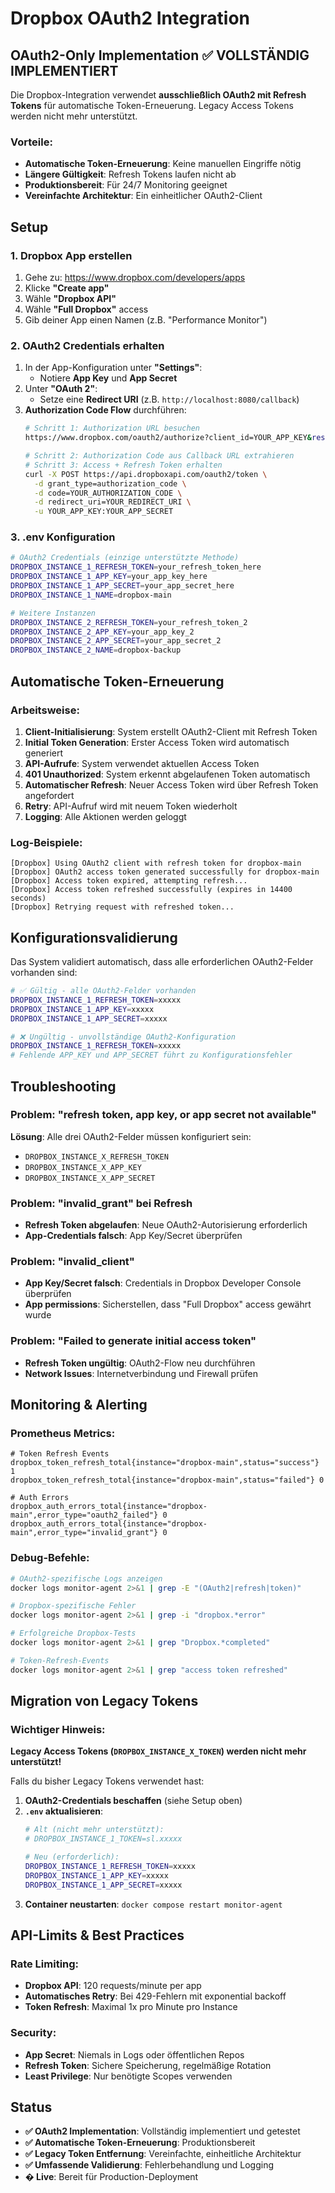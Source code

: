 # Dropbox OAuth2 Integration

## OAuth2-Only Implementation ✅ VOLLSTÄNDIG IMPLEMENTIERT

Die Dropbox-Integration verwendet **ausschließlich OAuth2 mit Refresh Tokens** für automatische Token-Erneuerung. Legacy Access Tokens werden nicht mehr unterstützt.

### Vorteile:
- **Automatische Token-Erneuerung**: Keine manuellen Eingriffe nötig
- **Längere Gültigkeit**: Refresh Tokens laufen nicht ab  
- **Produktionsbereit**: Für 24/7 Monitoring geeignet
- **Vereinfachte Architektur**: Ein einheitlicher OAuth2-Client

## Setup

### 1. Dropbox App erstellen
1. Gehe zu: https://www.dropbox.com/developers/apps
2. Klicke **"Create app"**
3. Wähle **"Dropbox API"**
4. Wähle **"Full Dropbox"** access
5. Gib deiner App einen Namen (z.B. "Performance Monitor")

### 2. OAuth2 Credentials erhalten
1. In der App-Konfiguration unter **"Settings"**:
   - Notiere **App Key** und **App Secret**
2. Unter **"OAuth 2"**:
   - Setze eine **Redirect URI** (z.B. `http://localhost:8080/callback`)
3. **Authorization Code Flow** durchführen:
   ```bash
   # Schritt 1: Authorization URL besuchen
   https://www.dropbox.com/oauth2/authorize?client_id=YOUR_APP_KEY&response_type=code&redirect_uri=YOUR_REDIRECT_URI
   
   # Schritt 2: Authorization Code aus Callback URL extrahieren
   # Schritt 3: Access + Refresh Token erhalten
   curl -X POST https://api.dropboxapi.com/oauth2/token \
     -d grant_type=authorization_code \
     -d code=YOUR_AUTHORIZATION_CODE \
     -d redirect_uri=YOUR_REDIRECT_URI \
     -u YOUR_APP_KEY:YOUR_APP_SECRET
   ```

### 3. .env Konfiguration
```bash
# OAuth2 Credentials (einzige unterstützte Methode)
DROPBOX_INSTANCE_1_REFRESH_TOKEN=your_refresh_token_here
DROPBOX_INSTANCE_1_APP_KEY=your_app_key_here
DROPBOX_INSTANCE_1_APP_SECRET=your_app_secret_here
DROPBOX_INSTANCE_1_NAME=dropbox-main

# Weitere Instanzen
DROPBOX_INSTANCE_2_REFRESH_TOKEN=your_refresh_token_2
DROPBOX_INSTANCE_2_APP_KEY=your_app_key_2
DROPBOX_INSTANCE_2_APP_SECRET=your_app_secret_2
DROPBOX_INSTANCE_2_NAME=dropbox-backup
```

## Automatische Token-Erneuerung

### Arbeitsweise:
1. **Client-Initialisierung**: System erstellt OAuth2-Client mit Refresh Token
2. **Initial Token Generation**: Erster Access Token wird automatisch generiert
3. **API-Aufrufe**: System verwendet aktuellen Access Token
4. **401 Unauthorized**: System erkennt abgelaufenen Token automatisch  
5. **Automatischer Refresh**: Neuer Access Token wird über Refresh Token angefordert
6. **Retry**: API-Aufruf wird mit neuem Token wiederholt
7. **Logging**: Alle Aktionen werden geloggt

### Log-Beispiele:
```
[Dropbox] Using OAuth2 client with refresh token for dropbox-main
[Dropbox] OAuth2 access token generated successfully for dropbox-main
[Dropbox] Access token expired, attempting refresh...  
[Dropbox] Access token refreshed successfully (expires in 14400 seconds)
[Dropbox] Retrying request with refreshed token...
```

## Konfigurationsvalidierung

Das System validiert automatisch, dass alle erforderlichen OAuth2-Felder vorhanden sind:

```bash
# ✅ Gültig - alle OAuth2-Felder vorhanden
DROPBOX_INSTANCE_1_REFRESH_TOKEN=xxxxx
DROPBOX_INSTANCE_1_APP_KEY=xxxxx  
DROPBOX_INSTANCE_1_APP_SECRET=xxxxx

# ❌ Ungültig - unvollständige OAuth2-Konfiguration
DROPBOX_INSTANCE_1_REFRESH_TOKEN=xxxxx
# Fehlende APP_KEY und APP_SECRET führt zu Konfigurationsfehler
```

## Troubleshooting

### Problem: "refresh token, app key, or app secret not available"
**Lösung**: Alle drei OAuth2-Felder müssen konfiguriert sein:
- `DROPBOX_INSTANCE_X_REFRESH_TOKEN`
- `DROPBOX_INSTANCE_X_APP_KEY`  
- `DROPBOX_INSTANCE_X_APP_SECRET`

### Problem: "invalid_grant" bei Refresh
- **Refresh Token abgelaufen**: Neue OAuth2-Autorisierung erforderlich
- **App-Credentials falsch**: App Key/Secret überprüfen

### Problem: "invalid_client" 
- **App Key/Secret falsch**: Credentials in Dropbox Developer Console überprüfen
- **App permissions**: Sicherstellen, dass "Full Dropbox" access gewährt wurde

### Problem: "Failed to generate initial access token"
- **Refresh Token ungültig**: OAuth2-Flow neu durchführen
- **Network Issues**: Internetverbindung und Firewall prüfen

## Monitoring & Alerting

### Prometheus Metrics:
```
# Token Refresh Events
dropbox_token_refresh_total{instance="dropbox-main",status="success"} 1
dropbox_token_refresh_total{instance="dropbox-main",status="failed"} 0

# Auth Errors
dropbox_auth_errors_total{instance="dropbox-main",error_type="oauth2_failed"} 0
dropbox_auth_errors_total{instance="dropbox-main",error_type="invalid_grant"} 0
```

### Debug-Befehle:
```bash
# OAuth2-spezifische Logs anzeigen
docker logs monitor-agent 2>&1 | grep -E "(OAuth2|refresh|token)"

# Dropbox-spezifische Fehler
docker logs monitor-agent 2>&1 | grep -i "dropbox.*error"

# Erfolgreiche Dropbox-Tests  
docker logs monitor-agent 2>&1 | grep "Dropbox.*completed"

# Token-Refresh-Events
docker logs monitor-agent 2>&1 | grep "access token refreshed"
```

## Migration von Legacy Tokens

### Wichtiger Hinweis: 
**Legacy Access Tokens (`DROPBOX_INSTANCE_X_TOKEN`) werden nicht mehr unterstützt!**

Falls du bisher Legacy Tokens verwendet hast:

1. **OAuth2-Credentials beschaffen** (siehe Setup oben)
2. **`.env` aktualisieren**:
   ```bash
   # Alt (nicht mehr unterstützt):
   # DROPBOX_INSTANCE_1_TOKEN=sl.xxxxx

   # Neu (erforderlich):
   DROPBOX_INSTANCE_1_REFRESH_TOKEN=xxxxx
   DROPBOX_INSTANCE_1_APP_KEY=xxxxx
   DROPBOX_INSTANCE_1_APP_SECRET=xxxxx
   ```
3. **Container neustarten**: `docker compose restart monitor-agent`

## API-Limits & Best Practices

### Rate Limiting:
- **Dropbox API**: 120 requests/minute per app
- **Automatisches Retry**: Bei 429-Fehlern mit exponential backoff
- **Token Refresh**: Maximal 1x pro Minute pro Instance

### Security:
- **App Secret**: Niemals in Logs oder öffentlichen Repos
- **Refresh Token**: Sichere Speicherung, regelmäßige Rotation
- **Least Privilege**: Nur benötigte Scopes verwenden

## Status

- **✅ OAuth2 Implementation**: Vollständig implementiert und getestet
- **✅ Automatische Token-Erneuerung**: Produktionsbereit
- **✅ Legacy Token Entfernung**: Vereinfachte, einheitliche Architektur
- **✅ Umfassende Validierung**: Fehlerbehandlung und Logging
- **� Live**: Bereit für Production-Deployment
